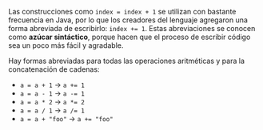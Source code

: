 Las construcciones como `index = index + 1` se utilizan con bastante frecuencia en Java, por lo que los creadores del lenguaje agregaron una forma abreviada de escribirlo: `index += 1`. Estas abreviaciones se conocen como **azúcar sintáctico**, porque hacen que el proceso de escribir código sea un poco más fácil y agradable.

Hay formas abreviadas para todas las operaciones aritméticas y para la concatenación de cadenas:

* `a = a + 1` → `a += 1`
* `a = a - 1` → `a -= 1`
* `a = a * 2` → `a *= 2`
* `a = a / 1` → `a /= 1`
* `a = a + "foo"` → `a += "foo"`
